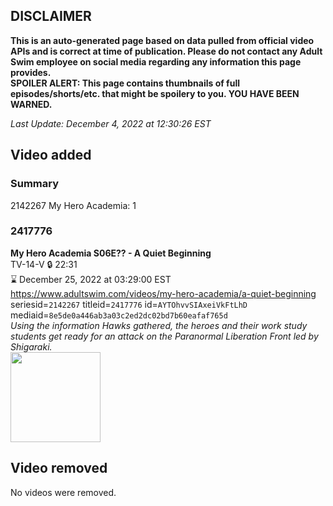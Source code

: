 ## DISCLAIMER
**This is an auto-generated page based on data pulled from official video APIs and is correct at time of publication. Please do not contact any Adult Swim employee on social media regarding any information this page provides.**  
**SPOILER ALERT: This page contains thumbnails of full episodes/shorts/etc. that might be spoilery to you. YOU HAVE BEEN WARNED.**  

_Last Update: December 4, 2022 at 12:30:26 EST_
## Video added
### Summary
2142267 My Hero Academia: 1  
### 2417776
**My Hero Academia S06E?? - A Quiet Beginning**  
TV-14-V 🔒 22:31  
⌛ December 25, 2022 at 03:29:00 EST  
https://www.adultswim.com/videos/my-hero-academia/a-quiet-beginning  
seriesid=`2142267` titleid=`2417776` id=`AYTOhvvSIAxeiVkFtLhD` mediaid=`8e5de0a446ab3a03c2ed2dc02bd7b60eafaf765d`  
_Using the information Hawks gathered, the heroes and their work study students get ready for an attack on the Paranormal Liberation Front led by Shigaraki._  
<a href="https://media.cdn.adultswim.com/uploads/20221201/thumbnails/2_221211622358-MyHeroAcademia_114_AQuietBeginning.png"><img src="https://media.cdn.adultswim.com/uploads/20221201/thumbnails/2_221211622358-MyHeroAcademia_114_AQuietBeginning.png" height="144px" /></a>
## Video removed
No videos were removed.  
